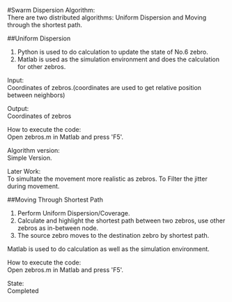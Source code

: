 #Swarm Dispersion Algorithm:  
There are two distributed algorithms: Uniform Dispersion and Moving through the shortest path.
   

##Uniform Dispersion 
1. Python is used to do calculation to update the state of No.6 zebro.  
2. Matlab is used as the simulation environment and does the calculation for other zebros. 

Input:  
Coordinates of zebros.(coordinates are used to get relative position between neighbors)

Output:  
Coordinates of zebros

How to execute the code:  
Open zebros.m in Matlab and press 'F5'.


Algorithm version:  
Simple Version.   

Later Work:  
To simultate the movement more realistic as zebros. 
To Filter the jitter during movement.


##Moving Through Shortest Path  

1. Perform Uniform Dispersion/Coverage.
2. Calculate and highlight the shortest path between two zebros,
   use other zebros as in-between node.	
3. The source zebro moves to the destination zebro by shortest path.

Matlab is used to do calculation as well as the simulation environment. 

How to execute the code:  
Open zebros.m in Matlab and press 'F5'.

State:  
Completed
